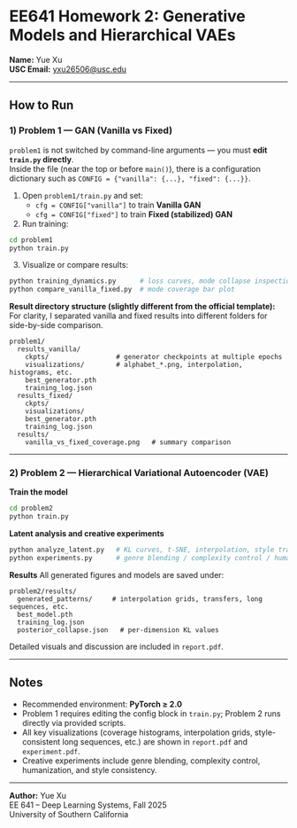 # EE641 Homework 2: Generative Models and Hierarchical VAEs

**Name:** Yue Xu  
**USC Email:** yxu26506@usc.edu  

---

## How to Run

### 1) Problem 1 — GAN (Vanilla vs Fixed)

`problem1` is not switched by command-line arguments — you must **edit `train.py` directly**.  
Inside the file (near the top or before `main()`), there is a configuration dictionary such as `CONFIG = {"vanilla": {...}, "fixed": {...}}`.

1. Open `problem1/train.py` and set:
   - `cfg = CONFIG["vanilla"]` to train **Vanilla GAN**
   - `cfg = CONFIG["fixed"]` to train **Fixed (stabilized) GAN**
2. Run training:
```bash
cd problem1
python train.py
```
3. Visualize or compare results:
```bash
python training_dynamics.py      # loss curves, mode collapse inspection
python compare_vanilla_fixed.py  # mode coverage bar plot
```

**Result directory structure (slightly different from the official template):**  
For clarity, I separated vanilla and fixed results into different folders for side-by-side comparison.
```
problem1/
  results_vanilla/
    ckpts/                 # generator checkpoints at multiple epochs
    visualizations/        # alphabet_*.png, interpolation, histograms, etc.
    best_generator.pth
    training_log.json
  results_fixed/
    ckpts/
    visualizations/
    best_generator.pth
    training_log.json
  results/
    vanilla_vs_fixed_coverage.png   # summary comparison
```


---

### 2) Problem 2 — Hierarchical Variational Autoencoder (VAE)

**Train the model**
```bash
cd problem2
python train.py
```

**Latent analysis and creative experiments**
```bash
python analyze_latent.py   # KL curves, t-SNE, interpolation, style transfer
python experiments.py      # genre blending / complexity control / humanization / style consistency
```

**Results**
All generated figures and models are saved under:
```
problem2/results/
  generated_patterns/     # interpolation grids, transfers, long sequences, etc.
  best_model.pth
  training_log.json
  posterior_collapse.json   # per-dimension KL values
```
Detailed visuals and discussion are included in `report.pdf`.

---

## Notes

- Recommended environment: **PyTorch ≥ 2.0**  
- Problem 1 requires editing the config block in `train.py`; Problem 2 runs directly via provided scripts.  
- All key visualizations (coverage histograms, interpolation grids, style-consistent long sequences, etc.) are shown in `report.pdf` and `experiment.pdf`.  
- Creative experiments include genre blending, complexity control, humanization, and style consistency.

---

**Author:** Yue Xu  
EE 641 – Deep Learning Systems, Fall 2025  
University of Southern California

